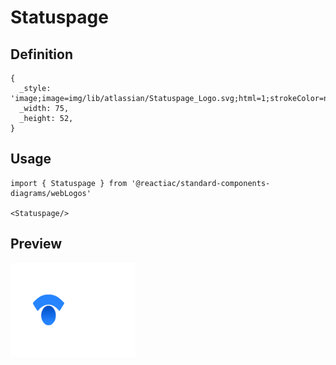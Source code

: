 # Statuspage

## Definition

```
{
  _style: 'image;image=img/lib/atlassian/Statuspage_Logo.svg;html=1;strokeColor=none;',
  _width: 75,
  _height: 52,
}
```

## Usage

```
import { Statuspage } from '@reactiac/standard-components-diagrams/webLogos'

<Statuspage/>
```

## Preview

<img src="./statuspage.png" width="200"/>
